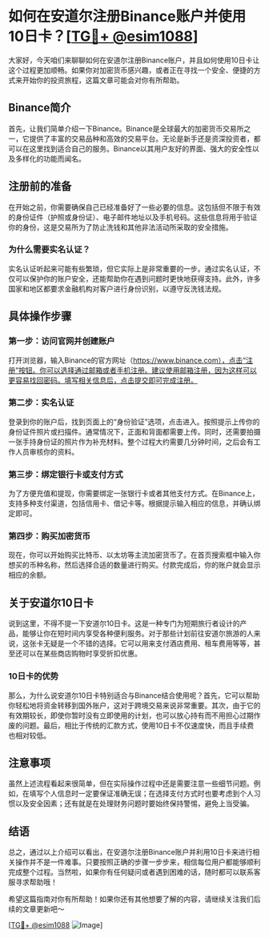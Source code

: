 # 如何在安道尔注册Binance账户并使用10日卡？[[TG💪+ @esim1088](https://t.me/s/esim1088)]

大家好，今天咱们来聊聊如何在安道尔注册Binance账户，并且如何使用10日卡让这个过程更加顺畅。如果你对加密货币感兴趣，或者正在寻找一个安全、便捷的方式来开始你的投资旅程，这篇文章可能会对你有所帮助。

## Binance简介

首先，让我们简单介绍一下Binance。Binance是全球最大的加密货币交易所之一，它提供了丰富的交易品种和高效的交易平台。无论是新手还是资深投资者，都可以在这里找到适合自己的服务。Binance以其用户友好的界面、强大的安全性以及多样化的功能而闻名。

## 注册前的准备

在开始之前，你需要确保自己已经准备好了一些必要的信息。这包括但不限于有效的身份证件（护照或身份证）、电子邮件地址以及手机号码。这些信息将用于验证你的身份，这是交易所为了防止洗钱和其他非法活动所采取的安全措施。

### 为什么需要实名认证？

实名认证听起来可能有些繁琐，但它实际上是非常重要的一步。通过实名认证，不仅可以保护你的账户安全，还能帮助你在遇到问题时更快地获得支持。此外，许多国家和地区都要求金融机构对客户进行身份识别，以遵守反洗钱法规。

## 具体操作步骤

### 第一步：访问官网并创建账户

打开浏览器，输入Binance的官方网址（https://www.binance.com），点击“注册”按钮。你可以选择通过邮箱或者手机注册。建议使用邮箱注册，因为这样可以更容易找回密码。填写相关信息后，点击提交即可完成注册。

### 第二步：实名认证

登录到你的账户后，找到页面上的“身份验证”选项，点击进入。按照提示上传你的身份证件照片或扫描件。通常情况下，正面和背面都需要上传。同时，还需要拍摄一张手持身份证的照片作为补充材料。整个过程大约需要几分钟时间，之后会有工作人员审核你的资料。

### 第三步：绑定银行卡或支付方式

为了方便充值和提现，你需要绑定一张银行卡或者其他支付方式。在Binance上，支持多种支付渠道，包括信用卡、借记卡等。根据提示输入相应的信息，并确认绑定即可。

### 第四步：购买加密货币

现在，你可以开始购买比特币、以太坊等主流加密货币了。在首页搜索框中输入你想买的币种名称，然后选择合适的数量进行购买。付款完成后，你的账户就会显示相应的余额。

## 关于安道尔10日卡

说到这里，不得不提一下安道尔10日卡。这是一种专门为短期旅行者设计的产品，能够让你在短时间内享受各种便利服务。对于那些计划前往安道尔旅游的人来说，这张卡无疑是一个不错的选择。它可以用来支付酒店费用、租车费用等等，甚至还可以在某些商店购物时享受折扣优惠。

### 10日卡的优势

那么，为什么说安道尔10日卡特别适合与Binance结合使用呢？首先，它可以帮助你轻松地将资金转移到国外账户，这对于跨境交易来说非常重要。其次，由于它的有效期较长，即使你暂时没有立即使用的计划，也可以放心持有而不用担心过期作废的问题。最后，相比于传统的汇款方式，使用10日卡不仅速度快，而且手续费也相对较低。

## 注意事项

虽然上述流程看起来很简单，但在实际操作过程中还是需要注意一些细节问题。例如，在填写个人信息时一定要保证准确无误；在选择支付方式时也要考虑到个人习惯以及安全因素；还有就是在处理财务问题时要始终保持警惕，避免上当受骗。

## 结语

总之，通过以上介绍可以看出，在安道尔注册Binance账户并利用10日卡来进行相关操作并不是一件难事。只要按照正确的步骤一步步来，相信每位用户都能够顺利完成整个过程。当然啦，如果你有任何疑问或者遇到困难的话，随时都可以联系客服寻求帮助哦！

希望这篇指南对你有所帮助！如果你还有其他想要了解的内容，请继续关注我们后续的文章更新吧～

[[TG💪+ @esim1088](https://t.me/s/esim1088) ![Image](https://i.postimg.cc/4NQfJmqS/Snipaste-2025-05-13-00-14-12.png)]